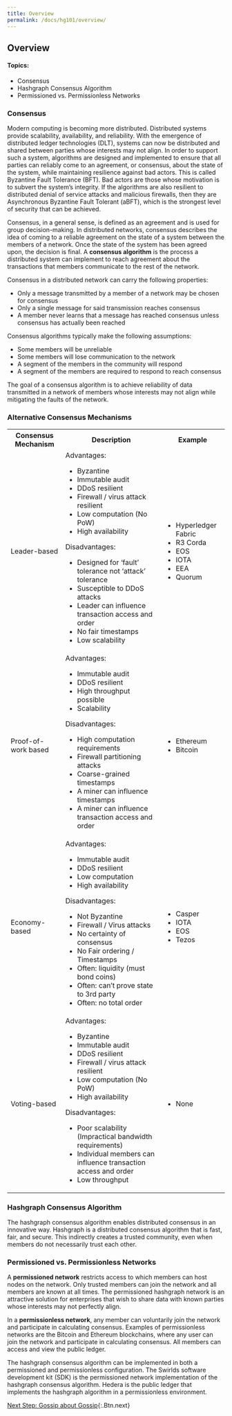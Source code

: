 ```yaml
---
title: Overview
permalink: /docs/hg101/overview/
---
```


## Overview

#### Topics:

* Consensus
* Hashgraph Consensus Algorithm
* Permissioned vs. Permissionless Networks

### Consensus

Modern computing is becoming more distributed. Distributed systems provide
scalability, availability, and reliability. With the emergence of distributed ledger technologies (DLT), systems can now be distributed and
shared between parties whose interests may not align. In order to support such a system, algorithms are designed and implemented to
ensure that all parties can reliably come to an agreement, or consensus, about the state of the system, while maintaining resilience
against bad actors. This is called Byzantine Fault Tolerance (BFT). Bad actors are those whose motivation is to subvert the system’s
integrity. If the algorithms are also resilient to distributed denial of service attacks and malicious firewalls, then they are
Asynchronous Byzantine Fault Tolerant (aBFT), which is the strongest level of security that can be achieved.

Consensus, in a general sense, is defined as an agreement and is used for group decision-making. In distributed networks, consensus describes
the idea of coming to a reliable agreement on the state of a system between the members of a network. Once the state of the system has
been agreed upon, the decision is final. A **consensus algorithm** is the process a distributed system can implement to reach agreement about
the transactions that members communicate to the rest of the network.

Consensus in a distributed network can carry the following properties:

* Only a message transmitted by a member of a network may be chosen for consensus
* Only a single message for said transmission reaches consensus
* A member never learns that a message has reached consensus unless consensus has actually been reached

Consensus algorithms typically make the following assumptions:

* Some members will be unreliable
* Some members will lose communication to the network
* A segment of the members in the community will respond
* A segment of the members are required to respond to reach consensus

The goal of a consensus algorithm is to achieve reliability of data transmitted in a network of members whose interests may not align while mitigating the faults of the network.

### Alternative Consensus Mechanisms

<table>
  <tbody>
    <tr>
      <th> Consensus Mechanism</th>
      <th align="center">Description</th>
      <th align="center">Example</th>
    </tr>
    <tr>
      <td>Leader-based</td>
      <td align="Left">
      Advantages:
      	<ul>
      		<li>Byzantine</li>
		<li>Immutable audit</li>
		<li>DDoS resilient</li>
		<li>Firewall / virus attack resilient</li>
		<li>Low computation (No PoW)</li>
		<li>High availability</li>
      </ul>
    Disadvantages:
	<ul>
		<li>Designed for ‘fault’ tolerance not ‘attack’ tolerance</li>
		<li>Susceptible to DDoS attacks</li>
		<li>Leader can influence transaction access and order</li>
		<li>No fair timestamps</li>
		<li>Low scalability</li>
	</ul>    
      </td>
      <td align="left">
      	<ul>
      		<li>Hyperledger Fabric</li>
		<li>R3 Corda</li>
		<li>EOS</li>
		<li>IOTA</li>
		<li>EEA</li>
		<li>Quorum</li>
	</ul>
      </td>
    </tr>
    <tr>
      <td>Proof-of-work based</td>
      <td align="left">
      Advantages:
      	<ul>
		<li>Immutable audit</li>
		<li>DDoS resilient</li>
		<li>High throughput possible</li>
		<li>Scalability</li>
      </ul>
    Disadvantages:
    	<ul>
		<li>High computation requirements</li>
		<li>Firewall partitioning attacks</li>
		<li>Coarse-grained timestamps</li>
		<li>A miner can influence timestamps</li>
		<li>A miner can influence transaction access and order</li>
	</ul>  
      </td>
      <td align="left">
      	<ul>
      		<li>Ethereum</li>
		<li>Bitcoin</li>
	</ul>
      </td>
    </tr>
    <tr>
      <td>Economy-based</td>
      <td align="left">
      Advantages:
      	<ul>
		<li>Immutable audit</li>
		<li>DDoS resilient</li>
		<li>Low computation</li>
		<li>High availability</li>
      </ul>
    Disadvantages:
    	<ul>
		<li>Not Byzantine</li>
		<li>Firewall / Virus attacks</li>
		<li>No certainty of consensus</li>
		<li>No Fair ordering / Timestamps</li>
		<li>Often: liquidity (must bond coins)</li>
		<li>Often: can’t prove state to 3rd party</li>
		<li>Often: no total order</li>
	</ul>   
      </td>
      <td align="left">
          <ul>
		<li>Casper</li>
		<li>IOTA</li>
		<li>EOS</li>
		<li>Tezos</li>
	</ul>
      </td>
    </tr>
    <tr>
      <td>Voting-based</td>
      <td align="left">
      Advantages:
      	<ul>
		<li>Byzantine</li>
		<li>Immutable audit</li>
		<li>DDoS resilient</li>
		<li>Firewall / virus attack resilient</li>
		<li>Low computation (No PoW)</li>
		<li>High availability</li>
      </ul>
    Disadvantages:
	<ul>
      		<li>Poor scalability (Impractical bandwidth requirements)</li>
		<li>Individual members can influence transaction access and order</li>
		<li>Low throughput</li>
	</ul>
      </td>
      <td align="left">
      	<ul>
      	  <li>None</li>
	</ul>        
      </td>
    </tr>
  </tbody>
</table>

### Hashgraph Consensus Algorithm

The hashgraph consensus algorithm enables distributed consensus in an innovative way. Hashgraph is a distributed consensus algorithm that is fast, fair, and secure. This indirectly creates a trusted community, even when members do not necessarily trust each other.

### Permissioned vs. Permissionless Networks

A **permissioned network** restricts access to which members can host nodes on the network. Only trusted members can join the network and all members are known at all times. The permissioned hashgraph network is an attractive solution for enterprises that wish to share data with known parties whose interests may not perfectly align.

In a **permissionless network**, any member can voluntarily join the network and participate in calculating consensus. Examples of permissionless networks are the
Bitcoin and Ethereum blockchains, where any user can join the network and participate in calculating consensus. All members can access and view the public ledger.

The hashgraph consensus algorithm can be implemented in both a permissioned and permissionless configuration. The Swirlds software development kit (SDK) is the permissioned network implementation of the hashgraph consensus algorithm. Hedera is the public ledger that implements the hashgraph algorithm in a permissionless environment.

[Next Step: Gossip about Gossip](/docs/hg101/gossip-about-gossip){:.Btn.next}
